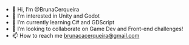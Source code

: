 - 👋 Hi, I’m @BrunaCerqueira
- 👀 I’m interested in Unity and Godot
- 🌱 I’m currently learning C# and GDScript 
- 💞️ I’m looking to collaborate on Game Dev and Front-end challenges!
- 📫 How to reach me brunacacerqueira@gmail.com

<!---
BrunaCerqueira/BrunaCerqueira is a ✨ special ✨ repository because its `README.md` (this file) appears on your GitHub profile.
You can click the Preview link to take a look at your changes.
--->
